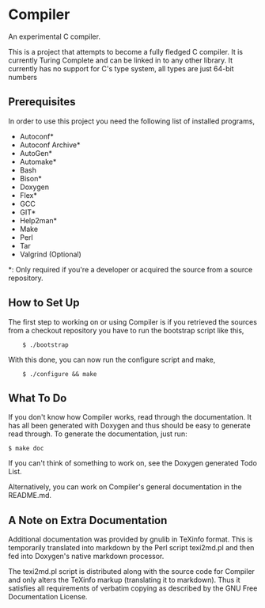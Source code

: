Compiler
========

An experimental C compiler.

This is a project that attempts to become a fully fledged C compiler.
It is currently Turing Complete and can be linked in to any other
library.  It currently has no support for C's type system, all types
are just 64-bit numbers

Prerequisites
-------------

In order to use this project you need the following list of installed
programs,

- Autoconf*
- Autoconf Archive*
- AutoGen*
- Automake*
- Bash
- Bison*
- Doxygen
- Flex*
- GCC
- GIT*
- Help2man*
- Make
- Perl
- Tar
- Valgrind (Optional)

*: Only required if you're a developer or acquired the source from a
 source repository.

How to Set Up
-------------

The first step to working on or using Compiler is if you retrieved the
sources from a checkout repository you have to run the bootstrap
script like this,

        $ ./bootstrap

With this done, you can now run the configure script and make,

        $ ./configure && make

What To Do
----------

If you don't know how Compiler works, read through the documentation.
It has all been generated with Doxygen and thus should be easy to
generate read through.  To generate the documentation, just run:

	$ make doc

If you can't think of something to work on, see the Doxygen generated
Todo List.

Alternatively, you can work on Compiler's general documentation in the
README.md.

A Note on Extra Documentation
-----------------------------

Additional documentation was provided by gnulib in TeXinfo format.
This is temporarily translated into markdown by the Perl script
texi2md.pl and then fed into Doxygen's native markdown processor.

The texi2md.pl script is distributed along with the source code for
Compiler and only alters the TeXinfo markup (translating it to
markdown).  Thus it satisfies all requirements of verbatim copying as
described by the GNU Free Documentation License.
